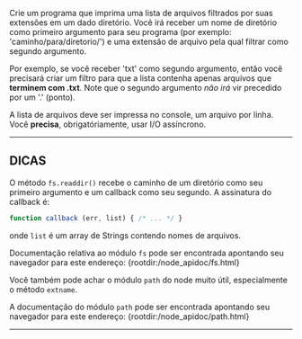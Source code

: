 Crie um programa que imprima uma lista de arquivos filtrados por suas extensões em um dado diretório. Você irá receber um nome de diretório como primeiro argumento para seu programa (por exemplo: 'caminho/para/diretorio/') e uma extensão de arquivo pela qual filtrar como segundo argumento.
 
Por exemplo, se você receber 'txt' como segundo argumento, então você precisará criar um filtro para que a lista contenha apenas arquivos que **terminem com .txt**. Note que o segundo argumento _não irá_ vir precedido por um '.' (ponto).
 
A lista de arquivos deve ser impressa no console, um arquivo por linha. Você **precisa**, obrigatóriamente, usar I/O assíncrono.

----------------------------------------------------------------------
## DICAS

O método `fs.readdir()` recebe o caminho de um diretório como seu primeiro argumento e um callback como seu segundo. A assinatura do callback é:

```js
function callback (err, list) { /* ... */ }
```

onde `list` é um array de Strings contendo nomes de arquivos.

Documentação relativa ao módulo `fs` pode ser encontrada apontando seu navegador para este endereço:
  {rootdir:/node_apidoc/fs.html}

Você também pode achar o módulo `path` do node muito útil, especialmente o método `extname`.

A documentação do módulo `path` pode ser encontrada apontando seu navegador para este endereço:
  {rootdir:/node_apidoc/path.html}

----------------------------------------------------------------------
